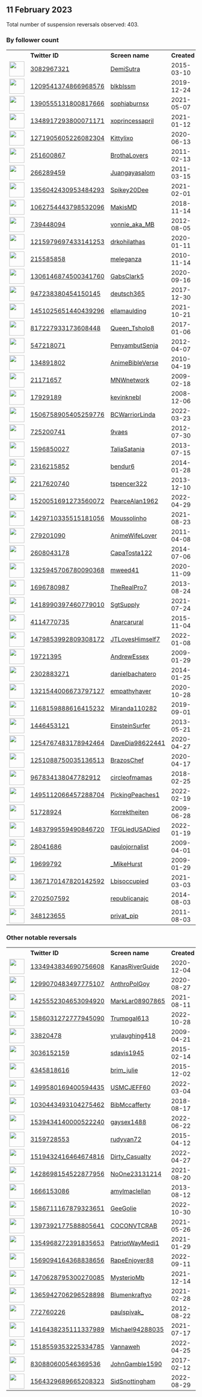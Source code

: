 
## 11 February 2023
Total number of suspension reversals observed: 403.

### By follower count
<table><tr><th></th><th align="left">Twitter ID</th><th align="left">Screen name</th>
<th align="left">Created</th><th align="left">Status</th><th align="left">Suspended</th><th align="left">Followers</th>
<tr><td><a href="https://pbs.twimg.com/profile_images/1609771585401131009/jNEpHhuF_normal.jpg"><img src="https://pbs.twimg.com/profile_images/1609771585401131009/jNEpHhuF_normal.jpg" width="40px" height="40px" align="center"/></a></td><td><a href="https://twitter.com/intent/user?user_id=3082967321">3082967321</a></td><td><a href="https://twitter.com/DemiSutra">DemiSutra</a></td><td>2015-03-10</td><td align="center"></td><td>2023-02-06</td><td>608491</td></tr>
<tr><td><a href="https://pbs.twimg.com/profile_images/1633286311787532288/BsADA0Bp_normal.jpg"><img src="https://pbs.twimg.com/profile_images/1633286311787532288/BsADA0Bp_normal.jpg" width="40px" height="40px" align="center"/></a></td><td><a href="https://twitter.com/intent/user?user_id=1209541374866968576">1209541374866968576</a></td><td><a href="https://twitter.com/blkblssm">blkblssm</a></td><td>2019-12-24</td><td align="center"></td><td>2023-02-05</td><td>556370</td></tr>
<tr><td><a href="https://pbs.twimg.com/profile_images/1621652692400754688/n4c3qVYE_normal.jpg"><img src="https://pbs.twimg.com/profile_images/1621652692400754688/n4c3qVYE_normal.jpg" width="40px" height="40px" align="center"/></a></td><td><a href="https://twitter.com/intent/user?user_id=1390555131800817666">1390555131800817666</a></td><td><a href="https://twitter.com/sophiaburnsx">sophiaburnsx</a></td><td>2021-05-07</td><td align="center"></td><td>2023-02-06</td><td>151871</td></tr>
<tr><td><a href="https://pbs.twimg.com/profile_images/1408358324106530823/DmXrkxcn_normal.jpg"><img src="https://pbs.twimg.com/profile_images/1408358324106530823/DmXrkxcn_normal.jpg" width="40px" height="40px" align="center"/></a></td><td><a href="https://twitter.com/intent/user?user_id=1348917293800071171">1348917293800071171</a></td><td><a href="https://twitter.com/xoprincessapril">xoprincessapril</a></td><td>2021-01-12</td><td align="center"></td><td>2023-02-07</td><td>128216</td></tr>
<tr><td><a href="https://pbs.twimg.com/profile_images/1556716116793184256/oiymvKRY_normal.jpg"><img src="https://pbs.twimg.com/profile_images/1556716116793184256/oiymvKRY_normal.jpg" width="40px" height="40px" align="center"/></a></td><td><a href="https://twitter.com/intent/user?user_id=1271905605226082304">1271905605226082304</a></td><td><a href="https://twitter.com/Kittylixo">Kittylixo</a></td><td>2020-06-13</td><td align="center"></td><td>2023-02-05</td><td>122494</td></tr>
<tr><td><a href="https://pbs.twimg.com/profile_images/832773824294760448/tdQElEpQ_normal.jpg"><img src="https://pbs.twimg.com/profile_images/832773824294760448/tdQElEpQ_normal.jpg" width="40px" height="40px" align="center"/></a></td><td><a href="https://twitter.com/intent/user?user_id=251600867">251600867</a></td><td><a href="https://twitter.com/BrothaLovers">BrothaLovers</a></td><td>2011-02-13</td><td align="center"></td><td>2023-02-06</td><td>99653</td></tr>
<tr><td><a href="https://pbs.twimg.com/profile_images/674640701548793856/kgGmuGFs_normal.jpg"><img src="https://pbs.twimg.com/profile_images/674640701548793856/kgGmuGFs_normal.jpg" width="40px" height="40px" align="center"/></a></td><td><a href="https://twitter.com/intent/user?user_id=266289459">266289459</a></td><td><a href="https://twitter.com/Juangayasalom">Juangayasalom</a></td><td>2011-03-15</td><td align="center"></td><td>2022-10-18</td><td>84786</td></tr>
<tr><td><a href="https://pbs.twimg.com/profile_images/1602163683546873857/42PjO1Zy_normal.jpg"><img src="https://pbs.twimg.com/profile_images/1602163683546873857/42PjO1Zy_normal.jpg" width="40px" height="40px" align="center"/></a></td><td><a href="https://twitter.com/intent/user?user_id=1356042430953484293">1356042430953484293</a></td><td><a href="https://twitter.com/Spikey20Dee">Spikey20Dee</a></td><td>2021-02-01</td><td align="center"></td><td>2023-02-05</td><td>57053</td></tr>
<tr><td><a href="https://pbs.twimg.com/profile_images/1624474592571191296/8XuIKyH0_normal.jpg"><img src="https://pbs.twimg.com/profile_images/1624474592571191296/8XuIKyH0_normal.jpg" width="40px" height="40px" align="center"/></a></td><td><a href="https://twitter.com/intent/user?user_id=1062754443798532096">1062754443798532096</a></td><td><a href="https://twitter.com/MakisMD">MakisMD</a></td><td>2018-11-14</td><td align="center"></td><td>2022-03-08</td><td>49091</td></tr>
<tr><td><a href="https://pbs.twimg.com/profile_images/1624387585735897092/x_skyrnw_normal.jpg"><img src="https://pbs.twimg.com/profile_images/1624387585735897092/x_skyrnw_normal.jpg" width="40px" height="40px" align="center"/></a></td><td><a href="https://twitter.com/intent/user?user_id=739448094">739448094</a></td><td><a href="https://twitter.com/vonnie_aka_MB">vonnie_aka_MB</a></td><td>2012-08-05</td><td align="center"></td><td>2023-02-04</td><td>46968</td></tr>
<tr><td><a href="https://pbs.twimg.com/profile_images/1624120440007294994/vW_Rj_Nn_normal.jpg"><img src="https://pbs.twimg.com/profile_images/1624120440007294994/vW_Rj_Nn_normal.jpg" width="40px" height="40px" align="center"/></a></td><td><a href="https://twitter.com/intent/user?user_id=1215979697433141253">1215979697433141253</a></td><td><a href="https://twitter.com/drkohilathas">drkohilathas</a></td><td>2020-01-11</td><td align="center"></td><td>2022-08-17</td><td>44730</td></tr>
<tr><td><a href="https://pbs.twimg.com/profile_images/1556576401318354945/8vTfz2s5_normal.png"><img src="https://pbs.twimg.com/profile_images/1556576401318354945/8vTfz2s5_normal.png" width="40px" height="40px" align="center"/></a></td><td><a href="https://twitter.com/intent/user?user_id=215585858">215585858</a></td><td><a href="https://twitter.com/meleganza">meleganza</a></td><td>2010-11-14</td><td align="center"></td><td>2023-02-08</td><td>39213</td></tr>
<tr><td><a href="https://pbs.twimg.com/profile_images/1627215745837854720/0PqwV7wE_normal.jpg"><img src="https://pbs.twimg.com/profile_images/1627215745837854720/0PqwV7wE_normal.jpg" width="40px" height="40px" align="center"/></a></td><td><a href="https://twitter.com/intent/user?user_id=1306146874500341760">1306146874500341760</a></td><td><a href="https://twitter.com/GabsClark5">GabsClark5</a></td><td>2020-09-16</td><td align="center"></td><td>2022-10-14</td><td>23673</td></tr>
<tr><td><a href="https://pbs.twimg.com/profile_images/1083412086108114944/H1rGECg2_normal.jpg"><img src="https://pbs.twimg.com/profile_images/1083412086108114944/H1rGECg2_normal.jpg" width="40px" height="40px" align="center"/></a></td><td><a href="https://twitter.com/intent/user?user_id=947238380454150145">947238380454150145</a></td><td><a href="https://twitter.com/deutsch365">deutsch365</a></td><td>2017-12-30</td><td align="center"></td><td></td><td>19972</td></tr>
<tr><td><a href="https://pbs.twimg.com/profile_images/1658533675531730951/z804RFiB_normal.jpg"><img src="https://pbs.twimg.com/profile_images/1658533675531730951/z804RFiB_normal.jpg" width="40px" height="40px" align="center"/></a></td><td><a href="https://twitter.com/intent/user?user_id=1451025651440439296">1451025651440439296</a></td><td><a href="https://twitter.com/ellamaulding">ellamaulding</a></td><td>2021-10-21</td><td align="center"></td><td>2022-12-10</td><td>18680</td></tr>
<tr><td><a href="https://pbs.twimg.com/profile_images/1615339676348432386/jLWLtNi5_normal.jpg"><img src="https://pbs.twimg.com/profile_images/1615339676348432386/jLWLtNi5_normal.jpg" width="40px" height="40px" align="center"/></a></td><td><a href="https://twitter.com/intent/user?user_id=817227933173608448">817227933173608448</a></td><td><a href="https://twitter.com/Queen_Tsholo8">Queen_Tsholo8</a></td><td>2017-01-06</td><td align="center"></td><td>2023-02-06</td><td>17555</td></tr>
<tr><td><a href="https://pbs.twimg.com/profile_images/1629547044179431425/YGygwCDl_normal.jpg"><img src="https://pbs.twimg.com/profile_images/1629547044179431425/YGygwCDl_normal.jpg" width="40px" height="40px" align="center"/></a></td><td><a href="https://twitter.com/intent/user?user_id=547218071">547218071</a></td><td><a href="https://twitter.com/PenyambutSenja">PenyambutSenja</a></td><td>2012-04-07</td><td align="center"></td><td>2022-11-15</td><td>17373</td></tr>
<tr><td><a href="https://pbs.twimg.com/profile_images/1437113650309996551/Hi-bbw_J_normal.jpg"><img src="https://pbs.twimg.com/profile_images/1437113650309996551/Hi-bbw_J_normal.jpg" width="40px" height="40px" align="center"/></a></td><td><a href="https://twitter.com/intent/user?user_id=134891802">134891802</a></td><td><a href="https://twitter.com/AnimeBibleVerse">AnimeBibleVerse</a></td><td>2010-04-19</td><td align="center"></td><td>2022-08-14</td><td>16944</td></tr>
<tr><td><a href="https://pbs.twimg.com/profile_images/1628824165678477315/K0DhLcse_normal.png"><img src="https://pbs.twimg.com/profile_images/1628824165678477315/K0DhLcse_normal.png" width="40px" height="40px" align="center"/></a></td><td><a href="https://twitter.com/intent/user?user_id=21171657">21171657</a></td><td><a href="https://twitter.com/MNWnetwork">MNWnetwork</a></td><td>2009-02-18</td><td align="center"></td><td>2022-08-25</td><td>16916</td></tr>
<tr><td><a href="https://pbs.twimg.com/profile_images/1145364481456955399/uztxMtaT_normal.png"><img src="https://pbs.twimg.com/profile_images/1145364481456955399/uztxMtaT_normal.png" width="40px" height="40px" align="center"/></a></td><td><a href="https://twitter.com/intent/user?user_id=17929189">17929189</a></td><td><a href="https://twitter.com/kevinknebl">kevinknebl</a></td><td>2008-12-06</td><td align="center"></td><td>2022-10-08</td><td>14856</td></tr>
<tr><td><a href="https://pbs.twimg.com/profile_images/1649860815716069377/UJU6JRfm_normal.jpg"><img src="https://pbs.twimg.com/profile_images/1649860815716069377/UJU6JRfm_normal.jpg" width="40px" height="40px" align="center"/></a></td><td><a href="https://twitter.com/intent/user?user_id=1506758905405259776">1506758905405259776</a></td><td><a href="https://twitter.com/BCWarriorLinda">BCWarriorLinda</a></td><td>2022-03-23</td><td align="center"></td><td>2022-07-28</td><td>14815</td></tr>
<tr><td><a href="https://pbs.twimg.com/profile_images/1642478086481408000/C5Sj5ZUX_normal.jpg"><img src="https://pbs.twimg.com/profile_images/1642478086481408000/C5Sj5ZUX_normal.jpg" width="40px" height="40px" align="center"/></a></td><td><a href="https://twitter.com/intent/user?user_id=725200741">725200741</a></td><td><a href="https://twitter.com/9vaes">9vaes</a></td><td>2012-07-30</td><td align="center"></td><td>2022-08-26</td><td>14077</td></tr>
<tr><td><a href="https://pbs.twimg.com/profile_images/1327382884160770050/-ota4dNE_normal.jpg"><img src="https://pbs.twimg.com/profile_images/1327382884160770050/-ota4dNE_normal.jpg" width="40px" height="40px" align="center"/></a></td><td><a href="https://twitter.com/intent/user?user_id=1596850027">1596850027</a></td><td><a href="https://twitter.com/TaliaSatania">TaliaSatania</a></td><td>2013-07-15</td><td align="center"></td><td></td><td>13922</td></tr>
<tr><td><a href="https://pbs.twimg.com/profile_images/1657835352814493698/QGeV5uyv_normal.jpg"><img src="https://pbs.twimg.com/profile_images/1657835352814493698/QGeV5uyv_normal.jpg" width="40px" height="40px" align="center"/></a></td><td><a href="https://twitter.com/intent/user?user_id=2316215852">2316215852</a></td><td><a href="https://twitter.com/bendur6">bendur6</a></td><td>2014-01-28</td><td align="center"></td><td>2022-06-20</td><td>13056</td></tr>
<tr><td><a href="https://pbs.twimg.com/profile_images/1646139247282499584/NjPOHPo__normal.jpg"><img src="https://pbs.twimg.com/profile_images/1646139247282499584/NjPOHPo__normal.jpg" width="40px" height="40px" align="center"/></a></td><td><a href="https://twitter.com/intent/user?user_id=2217620740">2217620740</a></td><td><a href="https://twitter.com/tspencer322">tspencer322</a></td><td>2013-12-10</td><td align="center"></td><td>2023-02-07</td><td>13042</td></tr>
<tr><td><a href="https://pbs.twimg.com/profile_images/1520057104429686784/i0ccGMjO_normal.jpg"><img src="https://pbs.twimg.com/profile_images/1520057104429686784/i0ccGMjO_normal.jpg" width="40px" height="40px" align="center"/></a></td><td><a href="https://twitter.com/intent/user?user_id=1520051691273560072">1520051691273560072</a></td><td><a href="https://twitter.com/PearceAlan1962">PearceAlan1962</a></td><td>2022-04-29</td><td align="center"></td><td>2022-07-21</td><td>12998</td></tr>
<tr><td><a href="https://pbs.twimg.com/profile_images/1623041542003822632/bdDfvRWE_normal.jpg"><img src="https://pbs.twimg.com/profile_images/1623041542003822632/bdDfvRWE_normal.jpg" width="40px" height="40px" align="center"/></a></td><td><a href="https://twitter.com/intent/user?user_id=1429710335515181056">1429710335515181056</a></td><td><a href="https://twitter.com/Moussolinho">Moussolinho</a></td><td>2021-08-23</td><td align="center">👋</td><td>2022-12-13</td><td>12978</td></tr>
<tr><td><a href="https://pbs.twimg.com/profile_images/1624152397588361217/lSQ2Qtje_normal.jpg"><img src="https://pbs.twimg.com/profile_images/1624152397588361217/lSQ2Qtje_normal.jpg" width="40px" height="40px" align="center"/></a></td><td><a href="https://twitter.com/intent/user?user_id=279201090">279201090</a></td><td><a href="https://twitter.com/AnimeWifeLover">AnimeWifeLover</a></td><td>2011-04-08</td><td align="center"></td><td></td><td>11033</td></tr>
<tr><td><a href="https://pbs.twimg.com/profile_images/485856940359032833/M9Vs4X-a_normal.jpeg"><img src="https://pbs.twimg.com/profile_images/485856940359032833/M9Vs4X-a_normal.jpeg" width="40px" height="40px" align="center"/></a></td><td><a href="https://twitter.com/intent/user?user_id=2608043178">2608043178</a></td><td><a href="https://twitter.com/CapaTosta122">CapaTosta122</a></td><td>2014-07-06</td><td align="center"></td><td>2022-07-18</td><td>9047</td></tr>
<tr><td><a href="https://pbs.twimg.com/profile_images/1624625644259913729/f-6jUkyJ_normal.jpg"><img src="https://pbs.twimg.com/profile_images/1624625644259913729/f-6jUkyJ_normal.jpg" width="40px" height="40px" align="center"/></a></td><td><a href="https://twitter.com/intent/user?user_id=1325945706780090368">1325945706780090368</a></td><td><a href="https://twitter.com/mweed41">mweed41</a></td><td>2020-11-09</td><td align="center"></td><td></td><td>8756</td></tr>
<tr><td><a href="https://pbs.twimg.com/profile_images/1535167636388167680/xahk6KML_normal.jpg"><img src="https://pbs.twimg.com/profile_images/1535167636388167680/xahk6KML_normal.jpg" width="40px" height="40px" align="center"/></a></td><td><a href="https://twitter.com/intent/user?user_id=1696780987">1696780987</a></td><td><a href="https://twitter.com/TheRealPro7">TheRealPro7</a></td><td>2013-08-24</td><td align="center"></td><td>2022-08-05</td><td>8724</td></tr>
<tr><td><a href="https://pbs.twimg.com/profile_images/1511512764828684289/GjWhYIt-_normal.jpg"><img src="https://pbs.twimg.com/profile_images/1511512764828684289/GjWhYIt-_normal.jpg" width="40px" height="40px" align="center"/></a></td><td><a href="https://twitter.com/intent/user?user_id=1418990397460779010">1418990397460779010</a></td><td><a href="https://twitter.com/SgtSupply">SgtSupply</a></td><td>2021-07-24</td><td align="center"></td><td>2022-08-24</td><td>8390</td></tr>
<tr><td><a href="https://pbs.twimg.com/profile_images/1642541373361475586/g4cTn0A5_normal.jpg"><img src="https://pbs.twimg.com/profile_images/1642541373361475586/g4cTn0A5_normal.jpg" width="40px" height="40px" align="center"/></a></td><td><a href="https://twitter.com/intent/user?user_id=4114770735">4114770735</a></td><td><a href="https://twitter.com/Anarcarural">Anarcarural</a></td><td>2015-11-04</td><td align="center"></td><td></td><td>7646</td></tr>
<tr><td><a href="https://pbs.twimg.com/profile_images/1658145598493667346/dWbR3X4y_normal.jpg"><img src="https://pbs.twimg.com/profile_images/1658145598493667346/dWbR3X4y_normal.jpg" width="40px" height="40px" align="center"/></a></td><td><a href="https://twitter.com/intent/user?user_id=1479853992809308172">1479853992809308172</a></td><td><a href="https://twitter.com/JTLovesHimself7">JTLovesHimself7</a></td><td>2022-01-08</td><td align="center"></td><td>2023-01-11</td><td>7060</td></tr>
<tr><td><a href="https://pbs.twimg.com/profile_images/1313552468102479873/JTjQ5x_l_normal.jpg"><img src="https://pbs.twimg.com/profile_images/1313552468102479873/JTjQ5x_l_normal.jpg" width="40px" height="40px" align="center"/></a></td><td><a href="https://twitter.com/intent/user?user_id=19721395">19721395</a></td><td><a href="https://twitter.com/AndrewEssex">AndrewEssex</a></td><td>2009-01-29</td><td align="center"></td><td>2023-01-01</td><td>6845</td></tr>
<tr><td><a href="https://pbs.twimg.com/profile_images/1399403253520121865/HDf2jzt6_normal.jpg"><img src="https://pbs.twimg.com/profile_images/1399403253520121865/HDf2jzt6_normal.jpg" width="40px" height="40px" align="center"/></a></td><td><a href="https://twitter.com/intent/user?user_id=2302883271">2302883271</a></td><td><a href="https://twitter.com/danielbachatero">danielbachatero</a></td><td>2014-01-25</td><td align="center"></td><td>2023-02-07</td><td>6709</td></tr>
<tr><td><a href="https://pbs.twimg.com/profile_images/1401186265660329985/6XFTBiYx_normal.jpg"><img src="https://pbs.twimg.com/profile_images/1401186265660329985/6XFTBiYx_normal.jpg" width="40px" height="40px" align="center"/></a></td><td><a href="https://twitter.com/intent/user?user_id=1321544006673797127">1321544006673797127</a></td><td><a href="https://twitter.com/empathyhaver">empathyhaver</a></td><td>2020-10-28</td><td align="center"></td><td>2022-04-12</td><td>6682</td></tr>
<tr><td><a href="https://pbs.twimg.com/profile_images/1639429531667668993/VQPlTyUo_normal.jpg"><img src="https://pbs.twimg.com/profile_images/1639429531667668993/VQPlTyUo_normal.jpg" width="40px" height="40px" align="center"/></a></td><td><a href="https://twitter.com/intent/user?user_id=1168159888616415232">1168159888616415232</a></td><td><a href="https://twitter.com/Miranda110282">Miranda110282</a></td><td>2019-09-01</td><td align="center"></td><td>2022-09-03</td><td>6671</td></tr>
<tr><td><a href="https://pbs.twimg.com/profile_images/1252762472102141955/8TbwOJT4_normal.jpg"><img src="https://pbs.twimg.com/profile_images/1252762472102141955/8TbwOJT4_normal.jpg" width="40px" height="40px" align="center"/></a></td><td><a href="https://twitter.com/intent/user?user_id=1446453121">1446453121</a></td><td><a href="https://twitter.com/EinsteinSurfer">EinsteinSurfer</a></td><td>2013-05-21</td><td align="center"></td><td></td><td>6428</td></tr>
<tr><td><a href="https://pbs.twimg.com/profile_images/1313965787720355840/vx02Zsap_normal.jpg"><img src="https://pbs.twimg.com/profile_images/1313965787720355840/vx02Zsap_normal.jpg" width="40px" height="40px" align="center"/></a></td><td><a href="https://twitter.com/intent/user?user_id=1254767483178942464">1254767483178942464</a></td><td><a href="https://twitter.com/DaveDia98622441">DaveDia98622441</a></td><td>2020-04-27</td><td align="center"></td><td></td><td>5804</td></tr>
<tr><td><a href="https://pbs.twimg.com/profile_images/1635434034590535681/3iaB_R5s_normal.jpg"><img src="https://pbs.twimg.com/profile_images/1635434034590535681/3iaB_R5s_normal.jpg" width="40px" height="40px" align="center"/></a></td><td><a href="https://twitter.com/intent/user?user_id=1251088750035136513">1251088750035136513</a></td><td><a href="https://twitter.com/BrazosChef">BrazosChef</a></td><td>2020-04-17</td><td align="center">👋</td><td>2022-06-26</td><td>5779</td></tr>
<tr><td><a href="https://pbs.twimg.com/profile_images/967835352428785665/eAgGGJCk_normal.jpg"><img src="https://pbs.twimg.com/profile_images/967835352428785665/eAgGGJCk_normal.jpg" width="40px" height="40px" align="center"/></a></td><td><a href="https://twitter.com/intent/user?user_id=967834138047782912">967834138047782912</a></td><td><a href="https://twitter.com/circleofmamas">circleofmamas</a></td><td>2018-02-25</td><td align="center"></td><td>2022-07-30</td><td>5397</td></tr>
<tr><td><a href="https://pbs.twimg.com/profile_images/1625016435503144964/CXp6yxVz_normal.jpg"><img src="https://pbs.twimg.com/profile_images/1625016435503144964/CXp6yxVz_normal.jpg" width="40px" height="40px" align="center"/></a></td><td><a href="https://twitter.com/intent/user?user_id=1495112066457288704">1495112066457288704</a></td><td><a href="https://twitter.com/PickingPeaches1">PickingPeaches1</a></td><td>2022-02-19</td><td align="center"></td><td>2022-08-24</td><td>5342</td></tr>
<tr><td><a href="https://pbs.twimg.com/profile_images/1009254242/Manfred_normal.jpeg"><img src="https://pbs.twimg.com/profile_images/1009254242/Manfred_normal.jpeg" width="40px" height="40px" align="center"/></a></td><td><a href="https://twitter.com/intent/user?user_id=51728924">51728924</a></td><td><a href="https://twitter.com/Korrektheiten">Korrektheiten</a></td><td>2009-06-28</td><td align="center"></td><td>2022-05-11</td><td>5249</td></tr>
<tr><td><a href="https://pbs.twimg.com/profile_images/1564048012388831232/0eeltsxY_normal.jpg"><img src="https://pbs.twimg.com/profile_images/1564048012388831232/0eeltsxY_normal.jpg" width="40px" height="40px" align="center"/></a></td><td><a href="https://twitter.com/intent/user?user_id=1483799559490846720">1483799559490846720</a></td><td><a href="https://twitter.com/TFGLiedUSADied">TFGLiedUSADied</a></td><td>2022-01-19</td><td align="center"></td><td>2022-09-09</td><td>5235</td></tr>
<tr><td><a href="https://pbs.twimg.com/profile_images/1295380816424468482/TvAujC_c_normal.jpg"><img src="https://pbs.twimg.com/profile_images/1295380816424468482/TvAujC_c_normal.jpg" width="40px" height="40px" align="center"/></a></td><td><a href="https://twitter.com/intent/user?user_id=28041686">28041686</a></td><td><a href="https://twitter.com/paulojornalist">paulojornalist</a></td><td>2009-04-01</td><td align="center"></td><td></td><td>5232</td></tr>
<tr><td><a href="https://pbs.twimg.com/profile_images/1561583454684413953/vl8-NQ8g_normal.jpg"><img src="https://pbs.twimg.com/profile_images/1561583454684413953/vl8-NQ8g_normal.jpg" width="40px" height="40px" align="center"/></a></td><td><a href="https://twitter.com/intent/user?user_id=19699792">19699792</a></td><td><a href="https://twitter.com/_MikeHurst">_MikeHurst</a></td><td>2009-01-29</td><td align="center"></td><td>2023-01-13</td><td>5119</td></tr>
<tr><td><a href="https://pbs.twimg.com/profile_images/1621520902956683267/4vgynyuG_normal.jpg"><img src="https://pbs.twimg.com/profile_images/1621520902956683267/4vgynyuG_normal.jpg" width="40px" height="40px" align="center"/></a></td><td><a href="https://twitter.com/intent/user?user_id=1367170147820142592">1367170147820142592</a></td><td><a href="https://twitter.com/Lbisoccupied">Lbisoccupied</a></td><td>2021-03-03</td><td align="center"></td><td>2023-01-01</td><td>5031</td></tr>
<tr><td><a href="https://pbs.twimg.com/profile_images/1432536040888279043/RLN2mML8_normal.jpg"><img src="https://pbs.twimg.com/profile_images/1432536040888279043/RLN2mML8_normal.jpg" width="40px" height="40px" align="center"/></a></td><td><a href="https://twitter.com/intent/user?user_id=2702507592">2702507592</a></td><td><a href="https://twitter.com/republicanajc">republicanajc</a></td><td>2014-08-03</td><td align="center"></td><td>2022-07-19</td><td>4931</td></tr>
<tr><td><a href="https://pbs.twimg.com/profile_images/1628145965050785798/pfm90Hl3_normal.jpg"><img src="https://pbs.twimg.com/profile_images/1628145965050785798/pfm90Hl3_normal.jpg" width="40px" height="40px" align="center"/></a></td><td><a href="https://twitter.com/intent/user?user_id=348123655">348123655</a></td><td><a href="https://twitter.com/privat_pip">privat_pip</a></td><td>2011-08-03</td><td align="center"></td><td></td><td>4919</td></tr>
</table>

### Other notable reversals
<table><tr><th></th><th align="left">Twitter ID</th><th align="left">Screen name</th>
<th align="left">Created</th><th align="left">Status</th><th align="left">Suspended</th><th align="left">Followers</th>
<tr><td><a href="https://pbs.twimg.com/profile_images/1625194652553949185/nPS9jAxf_normal.jpg"><img src="https://pbs.twimg.com/profile_images/1625194652553949185/nPS9jAxf_normal.jpg" width="40px" height="40px" align="center"/></a></td><td><a href="https://twitter.com/intent/user?user_id=1334943834690756608">1334943834690756608</a></td><td><a href="https://twitter.com/KanasRiverGuide">KanasRiverGuide</a></td><td>2020-12-04</td><td align="center"></td><td>2022-10-20</td><td>4353</td></tr>
<tr><td><a href="https://pbs.twimg.com/profile_images/1646338224602886146/HmTrmHbl_normal.jpg"><img src="https://pbs.twimg.com/profile_images/1646338224602886146/HmTrmHbl_normal.jpg" width="40px" height="40px" align="center"/></a></td><td><a href="https://twitter.com/intent/user?user_id=1299070483497775107">1299070483497775107</a></td><td><a href="https://twitter.com/AnthroPolGoy">AnthroPolGoy</a></td><td>2020-08-27</td><td align="center"></td><td>2022-06-14</td><td>43</td></tr>
<tr><td><a href="https://pbs.twimg.com/profile_images/1468288015663575040/kZ-Sdzwu_normal.jpg"><img src="https://pbs.twimg.com/profile_images/1468288015663575040/kZ-Sdzwu_normal.jpg" width="40px" height="40px" align="center"/></a></td><td><a href="https://twitter.com/intent/user?user_id=1425552304653094920">1425552304653094920</a></td><td><a href="https://twitter.com/MarkLar08907865">MarkLar08907865</a></td><td>2021-08-11</td><td align="center"></td><td>2023-02-10</td><td>919</td></tr>
<tr><td><a href="https://pbs.twimg.com/profile_images/1586032214445359106/ybag2_6Q_normal.jpg"><img src="https://pbs.twimg.com/profile_images/1586032214445359106/ybag2_6Q_normal.jpg" width="40px" height="40px" align="center"/></a></td><td><a href="https://twitter.com/intent/user?user_id=1586031272777945090">1586031272777945090</a></td><td><a href="https://twitter.com/Trumpgal613">Trumpgal613</a></td><td>2022-10-28</td><td align="center"></td><td>2022-12-14</td><td>4487</td></tr>
<tr><td><a href="https://pbs.twimg.com/profile_images/1587344702453358592/rnmw7Rqr_normal.jpg"><img src="https://pbs.twimg.com/profile_images/1587344702453358592/rnmw7Rqr_normal.jpg" width="40px" height="40px" align="center"/></a></td><td><a href="https://twitter.com/intent/user?user_id=33820478">33820478</a></td><td><a href="https://twitter.com/yrulaughing418">yrulaughing418</a></td><td>2009-04-21</td><td align="center"></td><td>2023-02-03</td><td>1662</td></tr>
<tr><td><a href="https://pbs.twimg.com/profile_images/1633682679207018496/cwBtRbmy_normal.jpg"><img src="https://pbs.twimg.com/profile_images/1633682679207018496/cwBtRbmy_normal.jpg" width="40px" height="40px" align="center"/></a></td><td><a href="https://twitter.com/intent/user?user_id=3036152159">3036152159</a></td><td><a href="https://twitter.com/sdavis1945">sdavis1945</a></td><td>2015-02-14</td><td align="center"></td><td>2023-01-01</td><td>473</td></tr>
<tr><td><a href="https://pbs.twimg.com/profile_images/1652478166710079492/I3-dFbTM_normal.jpg"><img src="https://pbs.twimg.com/profile_images/1652478166710079492/I3-dFbTM_normal.jpg" width="40px" height="40px" align="center"/></a></td><td><a href="https://twitter.com/intent/user?user_id=4345818616">4345818616</a></td><td><a href="https://twitter.com/brim_julie">brim_julie</a></td><td>2015-12-02</td><td align="center"></td><td>2023-02-03</td><td>1167</td></tr>
<tr><td><a href="https://pbs.twimg.com/profile_images/1598151125886275585/wdzWpUPZ_normal.jpg"><img src="https://pbs.twimg.com/profile_images/1598151125886275585/wdzWpUPZ_normal.jpg" width="40px" height="40px" align="center"/></a></td><td><a href="https://twitter.com/intent/user?user_id=1499580169400594435">1499580169400594435</a></td><td><a href="https://twitter.com/USMCJEFF60">USMCJEFF60</a></td><td>2022-03-04</td><td align="center"></td><td>2022-12-09</td><td>2257</td></tr>
<tr><td><a href="https://pbs.twimg.com/profile_images/1030444169620271104/NIpo30nb_normal.jpg"><img src="https://pbs.twimg.com/profile_images/1030444169620271104/NIpo30nb_normal.jpg" width="40px" height="40px" align="center"/></a></td><td><a href="https://twitter.com/intent/user?user_id=1030443493104275462">1030443493104275462</a></td><td><a href="https://twitter.com/BibMccafferty">BibMccafferty</a></td><td>2018-08-17</td><td align="center"></td><td>2022-09-08</td><td>354</td></tr>
<tr><td><a href="https://pbs.twimg.com/profile_images/1647063694315012096/8LQseKdk_normal.jpg"><img src="https://pbs.twimg.com/profile_images/1647063694315012096/8LQseKdk_normal.jpg" width="40px" height="40px" align="center"/></a></td><td><a href="https://twitter.com/intent/user?user_id=1539434140000522240">1539434140000522240</a></td><td><a href="https://twitter.com/gaysex1488">gaysex1488</a></td><td>2022-06-22</td><td align="center"></td><td>2023-02-06</td><td>283</td></tr>
<tr><td><a href="https://pbs.twimg.com/profile_images/1574059515955355651/H94YbceF_normal.jpg"><img src="https://pbs.twimg.com/profile_images/1574059515955355651/H94YbceF_normal.jpg" width="40px" height="40px" align="center"/></a></td><td><a href="https://twitter.com/intent/user?user_id=3159728553">3159728553</a></td><td><a href="https://twitter.com/rudyvan72">rudyvan72</a></td><td>2015-04-12</td><td align="center"></td><td>2022-12-05</td><td>334</td></tr>
<tr><td><a href="https://pbs.twimg.com/profile_images/1557529399112638468/Q6BLe-E8_normal.jpg"><img src="https://pbs.twimg.com/profile_images/1557529399112638468/Q6BLe-E8_normal.jpg" width="40px" height="40px" align="center"/></a></td><td><a href="https://twitter.com/intent/user?user_id=1519432416464674816">1519432416464674816</a></td><td><a href="https://twitter.com/Dirty_Casualty">Dirty_Casualty</a></td><td>2022-04-27</td><td align="center"></td><td>2022-09-13</td><td>259</td></tr>
<tr><td><a href="https://pbs.twimg.com/profile_images/1445396561824034822/AcnCMAyi_normal.jpg"><img src="https://pbs.twimg.com/profile_images/1445396561824034822/AcnCMAyi_normal.jpg" width="40px" height="40px" align="center"/></a></td><td><a href="https://twitter.com/intent/user?user_id=1428698154522877956">1428698154522877956</a></td><td><a href="https://twitter.com/NoOne23131214">NoOne23131214</a></td><td>2021-08-20</td><td align="center"></td><td>2022-11-26</td><td>909</td></tr>
<tr><td><a href="https://pbs.twimg.com/profile_images/1524066696801263617/fXTRRJpg_normal.jpg"><img src="https://pbs.twimg.com/profile_images/1524066696801263617/fXTRRJpg_normal.jpg" width="40px" height="40px" align="center"/></a></td><td><a href="https://twitter.com/intent/user?user_id=1666153086">1666153086</a></td><td><a href="https://twitter.com/amylmaclellan">amylmaclellan</a></td><td>2013-08-12</td><td align="center"></td><td>2022-10-28</td><td>1476</td></tr>
<tr><td><a href="https://pbs.twimg.com/profile_images/1586711556439658496/5RzPje3Y_normal.jpg"><img src="https://pbs.twimg.com/profile_images/1586711556439658496/5RzPje3Y_normal.jpg" width="40px" height="40px" align="center"/></a></td><td><a href="https://twitter.com/intent/user?user_id=1586711167879323651">1586711167879323651</a></td><td><a href="https://twitter.com/GeeGolie">GeeGolie</a></td><td>2022-10-30</td><td align="center"></td><td>2023-01-07</td><td>23</td></tr>
<tr><td><a href="https://pbs.twimg.com/profile_images/1640103914618998788/xd8TzL3c_normal.jpg"><img src="https://pbs.twimg.com/profile_images/1640103914618998788/xd8TzL3c_normal.jpg" width="40px" height="40px" align="center"/></a></td><td><a href="https://twitter.com/intent/user?user_id=1397392177588805641">1397392177588805641</a></td><td><a href="https://twitter.com/COCONVTCRAB">COCONVTCRAB</a></td><td>2021-05-26</td><td align="center"></td><td>2022-09-25</td><td>1992</td></tr>
<tr><td><a href="https://pbs.twimg.com/profile_images/1562131290727583745/ScbQ1eiJ_normal.jpg"><img src="https://pbs.twimg.com/profile_images/1562131290727583745/ScbQ1eiJ_normal.jpg" width="40px" height="40px" align="center"/></a></td><td><a href="https://twitter.com/intent/user?user_id=1354968272391835653">1354968272391835653</a></td><td><a href="https://twitter.com/PatriotWayMedi1">PatriotWayMedi1</a></td><td>2021-01-29</td><td align="center">🔒</td><td>2022-09-19</td><td>350</td></tr>
<tr><td><a href="https://pbs.twimg.com/profile_images/1642554482578845696/lfACWY88_normal.jpg"><img src="https://pbs.twimg.com/profile_images/1642554482578845696/lfACWY88_normal.jpg" width="40px" height="40px" align="center"/></a></td><td><a href="https://twitter.com/intent/user?user_id=1569094164368838656">1569094164368838656</a></td><td><a href="https://twitter.com/RapeEnjoyer88">RapeEnjoyer88</a></td><td>2022-09-11</td><td align="center">👋</td><td>2022-10-28</td><td>66</td></tr>
<tr><td><a href="https://pbs.twimg.com/profile_images/1519140929499762694/6aaW1YVs_normal.png"><img src="https://pbs.twimg.com/profile_images/1519140929499762694/6aaW1YVs_normal.png" width="40px" height="40px" align="center"/></a></td><td><a href="https://twitter.com/intent/user?user_id=1470628795300270085">1470628795300270085</a></td><td><a href="https://twitter.com/MysterioMb">MysterioMb</a></td><td>2021-12-14</td><td align="center"></td><td>2022-08-23</td><td>35</td></tr>
<tr><td><a href="https://pbs.twimg.com/profile_images/1516756981536722948/ZjS2yTsE_normal.jpg"><img src="https://pbs.twimg.com/profile_images/1516756981536722948/ZjS2yTsE_normal.jpg" width="40px" height="40px" align="center"/></a></td><td><a href="https://twitter.com/intent/user?user_id=1365942706296528898">1365942706296528898</a></td><td><a href="https://twitter.com/Blumenkraftyo">Blumenkraftyo</a></td><td>2021-02-28</td><td align="center"></td><td>2022-10-15</td><td>530</td></tr>
<tr><td><a href="https://pbs.twimg.com/profile_images/1526316919711625216/voESBGNP_normal.jpg"><img src="https://pbs.twimg.com/profile_images/1526316919711625216/voESBGNP_normal.jpg" width="40px" height="40px" align="center"/></a></td><td><a href="https://twitter.com/intent/user?user_id=772760226">772760226</a></td><td><a href="https://twitter.com/paulspivak_">paulspivak_</a></td><td>2012-08-22</td><td align="center"></td><td>2022-06-21</td><td>860</td></tr>
<tr><td><a href="https://pbs.twimg.com/profile_images/1624514999489114112/vZjyuiLv_normal.jpg"><img src="https://pbs.twimg.com/profile_images/1624514999489114112/vZjyuiLv_normal.jpg" width="40px" height="40px" align="center"/></a></td><td><a href="https://twitter.com/intent/user?user_id=1416438235111337989">1416438235111337989</a></td><td><a href="https://twitter.com/Michael94288035">Michael94288035</a></td><td>2021-07-17</td><td align="center"></td><td>2022-07-13</td><td>2250</td></tr>
<tr><td><a href="https://pbs.twimg.com/profile_images/1579842534624628737/I6_Mz9qv_normal.jpg"><img src="https://pbs.twimg.com/profile_images/1579842534624628737/I6_Mz9qv_normal.jpg" width="40px" height="40px" align="center"/></a></td><td><a href="https://twitter.com/intent/user?user_id=1518559353225334785">1518559353225334785</a></td><td><a href="https://twitter.com/Vannaweh">Vannaweh</a></td><td>2022-04-25</td><td align="center"></td><td>2022-10-18</td><td>289</td></tr>
<tr><td><a href="https://pbs.twimg.com/profile_images/1633317208041586689/9fjYAXio_normal.jpg"><img src="https://pbs.twimg.com/profile_images/1633317208041586689/9fjYAXio_normal.jpg" width="40px" height="40px" align="center"/></a></td><td><a href="https://twitter.com/intent/user?user_id=830880600546369536">830880600546369536</a></td><td><a href="https://twitter.com/JohnGamble1590">JohnGamble1590</a></td><td>2017-02-12</td><td align="center"></td><td>2022-11-28</td><td>34</td></tr>
<tr><td><a href="https://pbs.twimg.com/profile_images/1572340996792254464/724RXmZ3_normal.jpg"><img src="https://pbs.twimg.com/profile_images/1572340996792254464/724RXmZ3_normal.jpg" width="40px" height="40px" align="center"/></a></td><td><a href="https://twitter.com/intent/user?user_id=1564329689665208323">1564329689665208323</a></td><td><a href="https://twitter.com/SidSnottingham">SidSnottingham</a></td><td>2022-08-29</td><td align="center"></td><td>2023-01-31</td><td>172</td></tr>
</table>
